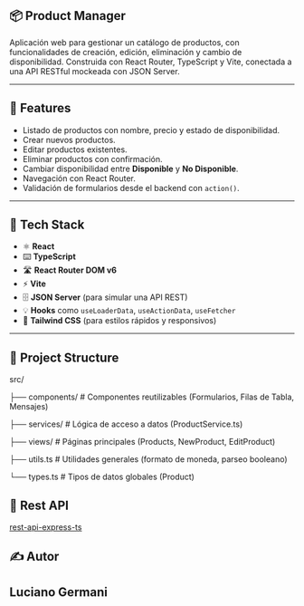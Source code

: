## 📦 Product Manager
Aplicación web para gestionar un catálogo de productos, con funcionalidades de creación, edición, eliminación y cambio de disponibilidad. Construida con React Router, TypeScript y Vite, conectada a una API RESTful mockeada con JSON Server.

---

## 🚀 Features
- Listado de productos con nombre, precio y estado de disponibilidad.
- Crear nuevos productos.
- Editar productos existentes.
- Eliminar productos con confirmación.
- Cambiar disponibilidad entre **Disponible** y **No Disponible**.
- Navegación con React Router.
- Validación de formularios desde el backend con `action()`.

---

## 🧱 Tech Stack
- ⚛️ **React**
- ⌨️ **TypeScript**
- 🛣 **React Router DOM v6**
- ⚡ **Vite**
- 🗄 **JSON Server** (para simular una API REST)
- 💡 **Hooks** como `useLoaderData`, `useActionData`, `useFetcher`
- 💅 **Tailwind CSS** (para estilos rápidos y responsivos)

---

## 📁 Project Structure
src/

├── components/ # Componentes reutilizables (Formularios, Filas de Tabla, Mensajes)

├── services/ # Lógica de acceso a datos (ProductService.ts)

├── views/ # Páginas principales (Products, NewProduct, EditProduct)

├── utils.ts # Utilidades generales (formato de moneda, parseo booleano)

└── types.ts # Tipos de datos globales (Product)


## 🧠 Rest API 
[rest-api-express-ts](https://github.com/Germanilu/rest-api-express-ts)

## ✍️ Autor
## Luciano Germani